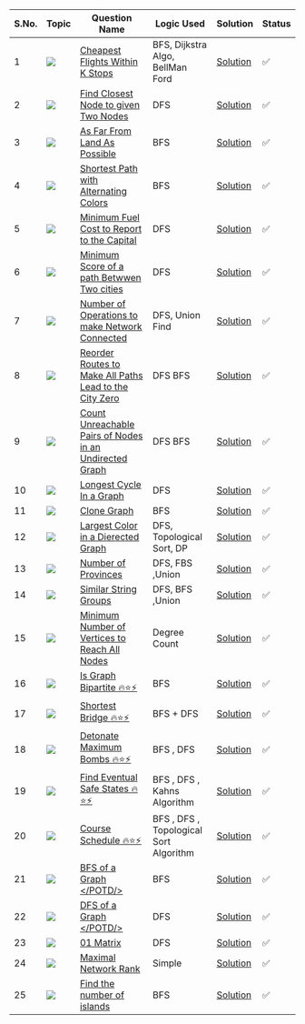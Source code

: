 S.No. | Topic | Question Name | Logic Used | Solution | Status |
------|---------------|------------|-------|------|------|
1 | ![](https://img.shields.io/badge/Graphs-f0772b?style=for-the-badge&logo=array&logoColor=black) | [Cheapest Flights Within K Stops](https://leetcode.com/problems/cheapest-flights-within-k-stops/) | BFS, Dijkstra Algo, BellMan Ford | [Solution](https://github.com/himanshugupta09/LEETCODE_SOLUTIONS/blob/main/Graphs/cheapest-flights-within-k-stops.cppp) | ✅ |
2 | ![](https://img.shields.io/badge/Graphs-f0772b?style=for-the-badge&logo=array&logoColor=black) | [Find Closest Node to given Two Nodes](https://leetcode.com/problems/find-closest-node-to-given-two-nodes/) | DFS | [Solution](https://github.com/himanshugupta09/LEETCODE_SOLUTIONS/blob/main/Graphs/find-closest-node-to-given-two-nodes.cpp) | ✅ |
3 | ![](https://img.shields.io/badge/Graphs-f0772b?style=for-the-badge&logo=array&logoColor=black) | [As Far From Land As Possible](https://leetcode.com/problems/as-far-from-land-as-possible/) | BFS | [Solution](https://github.com/himanshugupta09/LEETCODE_SOLUTIONS/blob/main/Graphs/as-far-from-land-as-possible.cpp) | ✅ |
4 | ![](https://img.shields.io/badge/Graphs-f0772b?style=for-the-badge&logo=array&logoColor=black) | [Shortest Path with Alternating Colors](https://leetcode.com/problems/shortest-path-with-alternating-colors/) | BFS | [Solution](https://github.com/himanshugupta09/LEETCODE_SOLUTIONS/blob/main/Graphs/shortest-path-with-alternating-colors.cpp) | ✅ |
5 | ![](https://img.shields.io/badge/Graphs-f0772b?style=for-the-badge&logo=array&logoColor=black) | [Minimum Fuel Cost to Report to the Capital](https://leetcode.com/problems/minimum-fuel-cost-to-report-to-the-capital/) | DFS | [Solution](https://github.com/himanshugupta09/LEETCODE_SOLUTIONS/blob/main/Graphs/minimum-fuel-cost-to-report-to-the-capital.cpp) | ✅ |
6 | ![](https://img.shields.io/badge/Graphs-f0772b?style=for-the-badge&logo=array&logoColor=black) | [Minimum Score of a path Betwwen Two cities](https://leetcode.com/problems/minimum-score-of-a-path-between-two-cities/) | DFS | [Solution](https://github.com/himanshugupta09/LEETCODE_SOLUTIONS/blob/main/Graphs/minimum-score-of-a-path-between-two-cities.cpp) | ✅ |
7 | ![](https://img.shields.io/badge/Graphs-f0772b?style=for-the-badge&logo=array&logoColor=black) | [Number of Operations to make Network Connected](https://leetcode.com/number-of-operations-to-make-network-connected/) | DFS, Union Find| [Solution](https://github.com/himanshugupta09/LEETCODE_SOLUTIONS/blob/main/Graphs/number-of-operations-to-make-network-connected.cpp) | ✅ |
8 | ![](https://img.shields.io/badge/Graphs-f0772b?style=for-the-badge&logo=array&logoColor=black) | [Reorder Routes to Make All Paths Lead to the City Zero](https://leetcode.com/problems/reorder-routes-to-make-all-paths-lead-to-the-city-zero/description/) | DFS BFS| [Solution](https://github.com/himanshugupta09/LEETCODE_SOLUTIONS/blob/main/Graphs/reorder-routes-to-make-all-paths-lead-to-the-city-zero.cpp) | ✅ |
9 | ![](https://img.shields.io/badge/Graphs-f0772b?style=for-the-badge&logo=array&logoColor=black) | [ Count Unreachable Pairs of Nodes in an Undirected Graph](https://leetcode.com/problems/count-unreachable-pairs-of-nodes-in-an-undirected-graph/description/) | DFS BFS| [Solution](https://github.com/himanshugupta09/LEETCODE_SOLUTIONS/blob/main/Graphs/count-unreachable-pairs-of-nodes-in-an-undirected-graph.cpp) | ✅ |
10 | ![](https://img.shields.io/badge/Graphs-f0772b?style=for-the-badge&logo=array&logoColor=black) | [Longest Cycle In a Graph](https://leetcode.com/problems/longest-cycle-in-a-graph/description/) | DFS | [Solution](https://github.com/himanshugupta09/LEETCODE_SOLUTIONS/blob/main/Graphs/longest-cycle-in-a-graph.cpp) | ✅ |
11 | ![](https://img.shields.io/badge/Graphs-f0772b?style=for-the-badge&logo=array&logoColor=black) | [Clone Graph](https://leetcode.com/problems/clone-graph/description/) | BFS | [Solution](https://github.com/himanshugupta09/LEETCODE_SOLUTIONS/blob/main/Graphs/clone-graph.py) | ✅ |
12 | ![](https://img.shields.io/badge/Graphs-f0772b?style=for-the-badge&logo=array&logoColor=black) | [Largest Color in a Dierected Graph](https://leetcode.com/problems/largest-color-value-in-a-directed-graph/description/) | DFS, Topological Sort, DP | [Solution](https://github.com/himanshugupta09/LEETCODE_SOLUTIONS/blob/main/Graphs/largest-color-value-in-a-directed-graph.cpp) | ✅ |
13 | ![](https://img.shields.io/badge/Graphs-f0772b?style=for-the-badge&logo=array&logoColor=black) | [Number of Provinces](https://leetcode.com/problems/number-of-provinces/description/) | DFS, FBS ,Union | [Solution](https://github.com/himanshugupta09/LEETCODE_SOLUTIONS/blob/main/Graphs/number-of-provinces.cpp) | ✅ |
14 | ![](https://img.shields.io/badge/Graphs-f0772b?style=for-the-badge&logo=array&logoColor=black) | [Similar String Groups](https://leetcode.com/problems/similar-string-groups/description/) | DFS, BFS ,Union | [Solution](https://github.com/himanshugupta09/LEETCODE_SOLUTIONS/blob/main/Graphs/similar-string-groups.cpp) | ✅ |
15 | ![](https://img.shields.io/badge/Graphs-f0772b?style=for-the-badge&logo=array&logoColor=black) | [Minimum Number of Vertices to Reach All Nodes](https://leetcode.com/problems/minimum-number-of-vertices-to-reach-all-nodes/description/) | Degree Count | [Solution](https://github.com/himanshugupta09/LEETCODE_SOLUTIONS/blob/main/Graphs/minimum-number-of-vertices-to-reach-all-nodes.cpp) | ✅ |
16 | ![](https://img.shields.io/badge/Graphs-f0772b?style=for-the-badge&logo=array&logoColor=black) | [Is Graph Bipartite 🔥⭐⚡](https://leetcode.com/problems/is-graph-bipartite/description/) | BFS | [Solution](https://github.com/himanshugupta09/LEETCODE_SOLUTIONS/blob/main/Graphs/is-graph-bipartite.cpp) | ✅ |
17 | ![](https://img.shields.io/badge/Graphs-f0772b?style=for-the-badge&logo=array&logoColor=black) | [Shortest Bridge 🔥⭐⚡](https://leetcode.com/problems/shortest-bridge/description/) | BFS + DFS | [Solution](https://github.com/himanshugupta09/LEETCODE_SOLUTIONS/blob/main/Graphs/shortest-bridge.cpp) | ✅ |
18 | ![](https://img.shields.io/badge/Graphs-f0772b?style=for-the-badge&logo=array&logoColor=black) | [Detonate Maximum Bombs 🔥⭐⚡](https://leetcode.com/problems/detonate-maximum-bombs/description/) | BFS , DFS | [Solution](https://github.com/himanshugupta09/LEETCODE_SOLUTIONS/blob/main/Graphs/detonate-maximum-bombs.cpp) | ✅ |
19 | ![](https://img.shields.io/badge/Graphs-f0772b?style=for-the-badge&logo=array&logoColor=black) | [Find Eventual Safe States 🔥⭐⚡](https://leetcode.com/problems/find-eventual-safe-nodes/description/) | BFS , DFS , Kahns Algorithm | [Solution](https://github.com/himanshugupta09/LEETCODE_SOLUTIONS/blob/main/Graphs/find-eventual-safe-states.cpp) | ✅ |
20 | ![](https://img.shields.io/badge/Graphs-f0772b?style=for-the-badge&logo=array&logoColor=black) | [Course Schedule 🔥⭐⚡](https://leetcode.com/problems/course-schedule/description/) | BFS , DFS , Topological Sort Algorithm | [Solution](https://github.com/himanshugupta09/LEETCODE_SOLUTIONS/blob/main/Graphs/course-schedule.cpp) | ✅ |
21 | ![](https://img.shields.io/badge/Graphs-f0772b?style=for-the-badge&logo=array&logoColor=black) | [BFS of a Graph </POTD/>](https://practice.geeksforgeeks.org/problems/bfs-traversal-of-graph/1) | BFS | [Solution](https://github.com/himanshugupta09/LEETCODE_SOLUTIONS/blob/main/Graphs/bfs-of-a-graph.cpp) | ✅ |
22 | ![](https://img.shields.io/badge/Graphs-f0772b?style=for-the-badge&logo=array&logoColor=black) | [DFS of a Graph </POTD/>](https://practice.geeksforgeeks.org/problems/depth-first-traversal-for-a-graph/1) | DFS | [Solution](https://github.com/himanshugupta09/LEETCODE_SOLUTIONS/blob/main/Graphs/dfs-of-a-graph.cpp) | ✅ |
23 | ![](https://img.shields.io/badge/Graphs-f0772b?style=for-the-badge&logo=array&logoColor=black) | [01 Matrix](https://leetcode.com/problems/01-matrix/description/) | DFS | [Solution](https://github.com/himanshugupta09/LEETCODE_SOLUTIONS/blob/main/Graphs/01-matrix.cpp) | ✅ |
24 | ![](https://img.shields.io/badge/Graphs-f0772b?style=for-the-badge&logo=array&logoColor=black) | [Maximal Network Rank](https://leetcode.com/problems/maximal-network-rank/description/) | Simple | [Solution](https://github.com/himanshugupta09/LEETCODE_SOLUTIONS/blob/main/Graphs/maximal-network-rank.cpp) | ✅ |
25 | ![](https://img.shields.io/badge/Graphs-f0772b?style=for-the-badge&logo=array&logoColor=black) | [Find the number of islands](https://practice.geeksforgeeks.org/problems/find-the-number-of-islands/1?page=1&company[]=Linkedin&sortBy=submissions) | BFS | [Solution](https://github.com/himanshugupta09/LEETCODE_SOLUTIONS/blob/main/Graphs/find-the-number-of-islands.cpp) | ✅ |






























